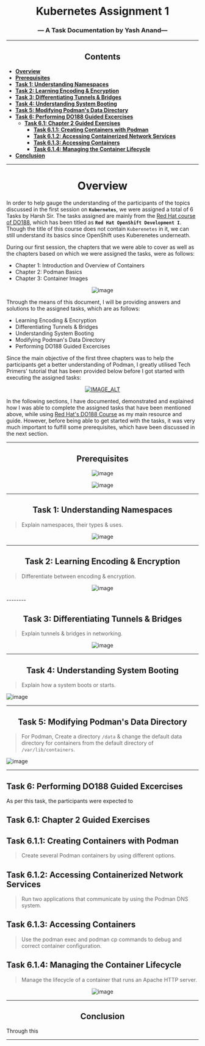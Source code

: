 <div align="center">


<!-- add technical charcha logo postgres session 3 -->
# Kubernetes Assignment 1        
### — A Task Documentation by Yash Anand—    

_____________________________________________________________________________________                        

## Contents
</div>

  - [**Overview**](#overview)
  - [**Prerequisites**](#prerequisites)
  - [**Task 1: Understanding Namespaces**](#task-1-understanding-namespaces)
  - [**Task 2: Learning Encoding \& Encryption**](#task-2-learning-encoding--encryption)
  - [**Task 3: Differentiating Tunnels \& Bridges**](#task-3-differentiating-tunnels--bridges)
  - [**Task 4: Understanding System Booting**](#task-4-understanding-system-booting)
  - [**Task 5: Modifying Podman's Data Directory**](#task-5-modifying-podmans-data-directory)
  - [**Task 6: Performing DO188 Guided Excercises**](#task-6-performing-do188-guided-excercises)
    - [**Task 6.1: Chapter 2 Guided Exercises**](#task-61-chapter-2-guided-exercises)
      - [**Task 6.1.1: Creating Containers with Podman**](#task-611-creating-containers-with-podman)
      - [**Task 6.1.2: Accessing Containerized Network Services**](#task-612-accessing-containerized-network-services)
      - [**Task 6.1.3: Accessing Containers**](#task-613-accessing-containers)
      - [**Task 6.1.4: Managing the Container Lifecycle**](#task-614-managing-the-container-lifecycle)
  - [**Conclusion**](#conclusion)
 
_____________________________________________________________________________________      
<div align="center">
   
# **Overview** 
</div>

In order to help gauge the understanding of the participants of the topics discussed in the first session on **`Kubernetes`**, we were assigned a total of 6 Tasks by Harsh Sir. The tasks assigned are mainly from the [Red Hat course of DO188](https://rol.redhat.com/rol/app/courses/do188-4.12/pages/pr01), which has been titled as **`Red Hat OpenShift Development I`**. Though the title of this course does not contain `Kuberenetes` in it, we can still understand its basics since OpenShift uses Kuberenetes underneath. 

During our first session, the chapters that we were able to cover as well as the chapters based on which we were assigned the tasks, were as follows:
-  Chapter 1: Introduction and Overview of Containers
-  Chapter 2: Podman Basics
-  Chapter 3: Container Images

<div align="center">     

![image](https://i.imgur.com/JN9QoAE.png)
   </div>

Through the means of this document, I will be providing answers and solutions to the assigned tasks, which are as follows:
- Learning Encoding & Encryption
- Differentiating Tunnels & Bridges
- Understanding System Booting
- Modifying Podman's Data Directory
- Performing DO188 Guided Excercises

Since the main objective of the first three chapters was to help the participants get a better understanding of Podman, I greatly utilised Tech Primers' tutorial that has been provided below before I got started with executing the assigned tasks: 

<div align="center">     

[![IMAGE_ALT](https://img.youtube.com/vi/Za2BqzeZjBk/maxresdefault.jpg)](https://www.youtube.com/watch?v=Za2BqzeZjBk)
   </div>

In the following sections, I have documented, demonstrated and explained how I was able to complete the assigned tasks that have been mentioned above, while using [Red Hat's DO188 Course](https://rol.redhat.com/rol/app/courses/do188-4.12/pages/pr01) as my main resource and guide. However, before being able to get started with the tasks, it was very much important to fulfill some prerequisites, which have been discussed in the next section.

<!-- yt links add krne de vaste:
0 or 1 or 2 or 3 or 4, 0 (big) to 4 (small)
hqdefault.jpg <- high quality
mqdefault.jpg <- medium quality
sddefault.jpg <- standard definition
maxresdefault.jpg <- maximum resolution -->

_____________________________________________________________________________________     

<div align="center">
   
## **Prerequisites**
</div>

<div align="center">     

![image](https://ashnik-images.s3.amazonaws.com/prod/wp-content/uploads/2021/02/20050444/Postgresql-w-400x106.png)
   </div>

<div align="center">

![image](https://i.imgur.com/6cPtjnt.gif)
</div>

--------





















<div align="center">

## **Task 1: Understanding Namespaces**
</div>

> Explain namespaces, their types & uses.        

<div align="center">

![image](https://i.imgur.com/6cPtjnt.gif)
</div>

--------

<div align="center">
   
## **Task 2: Learning Encoding & Encryption**
</div>

> Differentiate between encoding & encryption.
> 
<div align="center">

![image](https://i.imgur.com/6cPtjnt.gif)
</div>
--------

<div align="center">

## **Task 3: Differentiating Tunnels & Bridges** 
</div>

> Explain tunnels & bridges in networking.
> 
<div align="center">

![image](https://i.imgur.com/6cPtjnt.gif)
</div>

--------

<div align="center">
   
## **Task 4: Understanding System Booting**

</div>

> Explain how a system boots or starts.
>
> <div align="center">

![image](https://i.imgur.com/6cPtjnt.gif)
</div>

_____________________________


<div align="center">
   
## **Task 5: Modifying Podman's Data Directory**

</div>

> For Podman, Create a directory `/data` & change the default data directory for containers from the default directory of `/var/lib/containers`.
>
> <div align="center">

![image](https://i.imgur.com/6cPtjnt.gif)
</div>

_____________________________

## **Task 6: Performing DO188 Guided Excercises**

</div>

As per this task, the participants were expected to 

## **Task 6.1: Chapter 2 Guided Exercises**
## **Task 6.1.1: Creating Containers with Podman**
> Create several Podman containers by using different options.


## **Task 6.1.2: Accessing Containerized Network Services**
> Run two applications that communicate by using the Podman DNS system.

## **Task 6.1.3: Accessing Containers**
> Use the podman exec and podman cp commands to debug and correct container configuration.

## **Task 6.1.4: Managing the Container Lifecycle**
> Manage the lifecycle of a container that runs an Apache HTTP server.


<div align="center">

![image](https://i.imgur.com/6cPtjnt.gif)
</div>

_____________________________


  <div align="center">

## **Conclusion**
</div>

Through this 

--------

